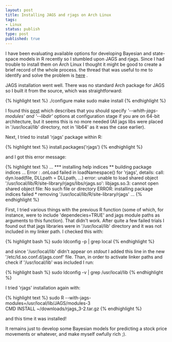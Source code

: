 ```yaml
---
layout: post
title: Installing JAGS and rjags on Arch Linux
tags:
- Linux
status: publish
type: post
published: true
---
```


I have been evaluating available options for developing Bayesian and state-space models in R recently so I stumbled upon JAGS and rjags. Since I had trouble to install them on Arch Linux I thought it might be good to create a brief record of the whole process. the thread that was useful to me to identify and solve the problem is [here](http://sourceforge.net/projects/mcmc-jags/forums/forum/610037/topic/4996525) 
.

JAGS installation went well. There was no standard Arch package for JAGS so I built it from the source, which was straightforward:

{% highlight text %}
./configure 
make
sudo make install
{% endhighlight %}

I found this [post](http://quote.ucsd.edu/blogs/rogblog/2008/11/09/installing-rjags-on-64-bit-debian-etch/) which describes that you should specify *'--whith-jags-modules' and '--libdir'* options at configuration stage if you are on 64-bit architecture, but it seems this is no more needed (All jags libs were placed in '/usr/local/lib' directory, not in 'lib64' as it was the case earlier).

Next, I tried to install 'rjags' package within R: 

{% highlight text %}
install.packages('rjags') 
{% endhighlight %}

and I got this error message: 

{% highlight text %}
...
*** installing help indices 
** building package indices ... 
Error : .onLoad failed in loadNamespace() for 'rjags', details:
call: dyn.load(file, DLLpath = DLLpath, ...) 
error: unable to load shared object 
'/usr/local/lib/R/site-library/rjags/libs/rjags.so': 
libjags.so.3: cannot open shared object file: 
No such file or directory 
ERROR: installing package indices failed * 
removing '/usr/local/lib/R/site-library/rjags'
...
{% endhighlight %}

First, I tried various things with the previous R function (some of which, for instance, were to include 'dependecies=TRUE' and jags module paths as arguments to this function). That didn't work. After quite a few failed trials I found out that jags libraries were in '/usr/local/lib' directory and it was not included in my linker path. I checked this with:

{% highlight bash %}
sudo ldconfig -p | grep local
{% endhighlight %}

and since '/usr/local/lib' didn't appear on *stdout* I added this line in the new '/etc/ld.so.conf.d/jags.conf' file. Than, in order to activate linker paths and check if '/usr/local/lib' was included I run:

{% highlight bash %}
sudo ldconfig -v | grep /usr/local/lib
{% endhighlight %}

I tried 'rjags' installation again with:

{% highlight text %}
sudo R --with-jags-modules=/usr/local/lib/JAGS/modules-3 \
CMD INSTALL ~/downloads/rjags_3-2.tar.gz
{% endhighlight %}

and this time it was installed! 

It remains just to develop some Bayesian models for predicting a stock price movements or whatever, and make myself owfully rich ;).  





